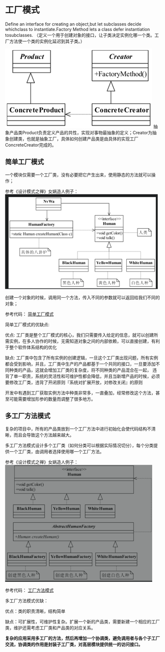 # 工厂模式
Define an interface for creating an object,but let subclasses decide whichclass to instantiate.Factory Method lets a class defer instantiation tosubclasses.
（定义一个用于创建对象的接口，让子类决定实例化哪一个类。工厂方法使一个类的实例化延迟到其子类。）

![image-20200905222329509](https://raw.githubusercontent.com/WalkingSun/WindBlog/gh-pages/images/ws2/image-20200905222329509.png)
抽象产品类Product负责定义产品的共性，实现对事物最抽象的定义；Creator为抽象创建类，也就是抽象工厂，具体如何创建产品类是由具体的实现工厂ConcreteCreator完成的。

## 简单工厂模式
一个模块仅需要一个工厂类，没有必要把它产生出来，使用静态的方法就可以操作；

参考《设计模式之禅》女娲造人例子：
![image-20200905223730728](https://raw.githubusercontent.com/WalkingSun/WindBlog/gh-pages/images/ws2/image-20200905223730728.png)

创建一个对象的时候，调用同一个方法，传入不同的参数就可以返回给我们不同的对象；

参考代码：
[简单工厂模式](https://github.com/WalkingSun/DesignPattern/tree/master/factory/simple_factory.go)


简单工厂模式的优缺点:

优点: 工厂类是整个工厂模式的核心，我们只需要传入给定的信息，就可以创建所需实例，在多人协作的时候，无需知道对象之间的内部依赖，可以直接创建，有利于整个软件体系结构的优化

缺点: 工厂类中包含了所有实例的创建逻辑，一旦这个工厂类出现问题，所有实例都会受到影响，并且，工厂类中生产的产品都基于一个共同的接口，一旦要添加不同种类的产品，这就会增加工厂类的复杂度，将不同种类的产品混合在一起，
违背了单一职责，系统的灵活性和可维护性都会降低，并且当新增产品的时候，必须要修改工厂类，违背了开闭原则『系统对扩展开放，对修改关闭』的原则

开发中有遇到工厂获取实例方法中种类非常多，一直叠加，经常修改这个方法，甚至可能需要增加形参的数量而调整了很多地方。

## 多工厂方法模式
复杂的项目中，所有的产品类放到一个工厂方法中进行初始化会使代码结构不清晰，而且会导致这个方法越来越大。

多工厂方法模式设计多个工厂类（如何分类可以根据实际情况切分），每个分类提供一个工厂类，由调用者选择使用哪一个工厂方法。

参考《设计模式之禅》女娲造人例子：
![多个工厂类的类图](https://raw.githubusercontent.com/WalkingSun/WindBlog/gh-pages/images/ws2/image-20201007111319693.png)

参考代码：
[工厂方法模式](https://github.com/WalkingSun/DesignPattern/tree/master/factory/more_factory.go)

多工厂方法模式优缺：

优点：类的职责清晰，结构简单

缺点：可扩展性，可维护性复杂。扩展一个新的产品类，需要新建一个相应的工厂类，维护还需考虑工厂类和产品类的对应关系。

**复杂的应用采用多工厂的方法，然后再增加一个协调类，避免调用者与各个子工厂交流，协调类的作用是封装子工厂类，对高层模块提供统一的访问接口。**